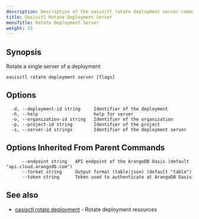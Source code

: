 ```yaml
---
description: Description of the oasisctl rotate deployment server command
title: Oasisctl Rotate Deployment Server
menuTitle: Rotate Deployment Server
weight: 15
---
```

## Synopsis
Rotate a single server of a deployment

```
oasisctl rotate deployment server [flags]
```

## Options
```
  -d, --deployment-id string     Identifier of the deployment
  -h, --help                     help for server
  -o, --organization-id string   Identifier of the organization
  -p, --project-id string        Identifier of the project
  -s, --server-id strings        Identifier of the deployment server
```

## Options Inherited From Parent Commands
```
      --endpoint string   API endpoint of the ArangoDB Oasis (default "api.cloud.arangodb.com")
      --format string     Output format (table|json) (default "table")
      --token string      Token used to authenticate at ArangoDB Oasis
```

## See also
* [oasisctl rotate deployment](rotate-deployment.md)	 - Rotate deployment resources

